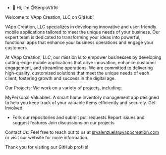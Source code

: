 - 👋 Hi, I’m @SergioV516
 
Welcome to VApp Creation, LLC on GitHub!

 
VApp Creation, LLC specializes in developing innovative and user-friendly mobile applications tailored to meet the unique needs of your business. Our expert team is dedicated to transforming your ideas into powerful, functional apps that enhance your business operations and engage your customers.


At VApp Creation, LLC, our mission is to empower businesses by developing cutting-edge mobile applications that drive innovation, enhance customer engagement, and streamline operations. We are committed to delivering high-quality, customized solutions that meet the unique needs of each client, fostering growth and success in the digital age.

Our Projects:
We work on a variety of projects, including:

MyPersonal Valuables: A smart home inventory management app designed to help you keep track of your valuable items efficiently and securely.
Get Involved


- Fork our repositories and submit pull requests
Report issues and suggest features
Join discussions on our projects

Contact Us: 
Feel free to reach out to us at srvalenzuela@vappcreation.com or visit our website for more information.

Thank you for visiting our GitHub profile!
